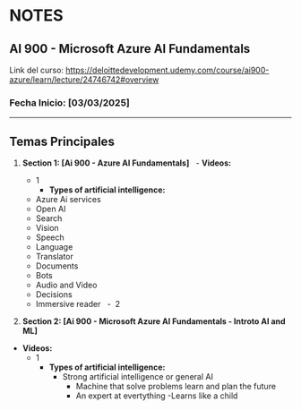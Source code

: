 # NOTES



## AI 900 - Microsoft Azure AI Fundamentals
Link del curso: https://deloittedevelopment.udemy.com/course/ai900-azure/learn/lecture/24746742#overview
### Fecha Inicio: [03/03/2025]



---



## Temas Principales



1. **Section 1: [Ai 900 - Azure AI Fundamentals]**
   - **Videos:**
    -  1
     	-  **Types of artificial intelligence:**
      - Azure Ai services
      - Open AI
      - Search
      - Vision
      - Speech
      - Language
      - Translator
      - Documents
      - Bots
      - Audio and Video
      - Decisions
      - Immersive reader
   -  2

3. **Section 2: [Ai 900 - Microsoft Azure AI Fundamentals - Introto AI and ML]**
 - **Videos:**
     -  1
     	-  **Types of artificial intelligence:**
      		- Strong artificial intelligence or general AI
        		- Machine that  solve problems learn and plan the future
          		- An expert at evertything
     			-Learns like a child



